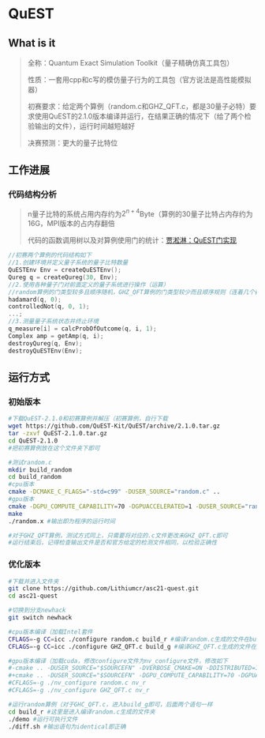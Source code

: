 # QuEST

## What is it

> 全称：Quantum Exact Simulation Toolkit（量子精确仿真工具包）
>
> 性质：一套用cpp和c写的模仿量子行为的工具包（官方说法是高性能模拟器）
>
> 初赛要求：给定两个算例（random.c和GHZ_QFT.c，都是30量子必特）要求使用QuEST的2.1.0版本编译并运行，在结果正确的情况下（给了两个检验输出的文件），运行时间越短越好
>
> 决赛预测：更大的量子比特位



## 工作进展

### 代码结构分析

> n量子比特的系统占用内存约为$2^{n+4}$Byte（算例的30量子比特占内存约为16G，MPI版本的占内存翻倍
>
> 代码的函数调用树以及对算例使用门的统计：[贾淞淋：QuEST门实现](https://sjtueducn-my.sharepoint.com/personal/keymorrislane_sjtu_edu_cn/Documents/%E9%AB%98%E6%80%A7%E8%83%BD%E8%AE%A1%E7%AE%97%E7%AB%9E%E8%B5%9B/ASC21/%E5%91%A8%E6%8A%A5/20200121_%E8%B4%BE%E6%B7%9E%E6%B7%8B_QuEST%E7%AE%97%E4%BE%8B%E7%BB%9F%E8%AE%A1%E3%80%81%E4%BB%A3%E7%A0%81%E7%BB%93%E6%9E%84%E3%80%81%E5%B9%B6%E8%A1%8C%E5%AE%9E%E7%8E%B0.pdf?CT=1611534377029&OR=ItemsView)

```c
//初赛两个算例的代码结构如下
//1.创建环境并定义量子系统的量子比特数量
QuESTEnv Env = createQuESTEnv();
Qureg q = createQureg(30, Env);
//2.使用各种量子门对前面定义的量子系统进行操作（运算）
//random算例的门类型较多且顺序随机，GHZ_QFT算例的门类型较少而且顺序规则（连着几个都是同一个门的操作
hadamard(q, 0);
controlledNot(q, 0, 1);
...;
//3.测量量子系统状态并终止环境
q_measure[i] = calcProbOfOutcome(q, i, 1);
Complex amp = getAmp(q, i);
destroyQureg(q, Env);
destroyQuESTEnv(Env);
```



## 运行方式

### 初始版本

```bash
#下载QuEST-2.1.0和初赛算例并解压（初赛算例，自行下载
wget https://github.com/QuEST-Kit/QuEST/archive/2.1.0.tar.gz
tar -zxvf QuEST-2.1.0.tar.gz
cd QuEST-2.1.0
#把初赛算例放在这个文件夹下即可

#测试random.c
mkdir build_random
cd build_random
#cpu版本
cmake -DCMAKE_C_FLAGS="-std=c99" -DUSER_SOURCE="random.c" ..
#gpu版本
cmake -DGPU_COMPUTE_CAPABILITY=70 -DGPUACCELERATED=1 -DUSER_SOURCE="random.c" ..
make
./random.x #输出即为程序的运行时间

#对于GHZ_QFT算例，测试方式同上，只需要将对应的.c文件更改未GHZ_QFT.c即可
#运行结束后，记得检查输出文件是否和官方给定的检测文件相同，以检验正确性
```



### 优化版本

```bash
#下载并进入文件夹
git clone https://github.com/Lithiumcr/asc21-quest.git
cd asc21-quest

#切换到分支newhack
git switch newhack

#cpu版本编译（加载Intel套件
CFLAGS=-g CC=icc ./configure random.c build_r #编译random.c生成的文件在build_r文件夹下
CFLAGS=-g CC=icc ./configure GHZ_QFT.c build_g #编译GHZ_QFT.c生成的文件在build_g文件夹下

#gpu版本编译（加载cuda，修改configure文件为nv_configure文件，修改如下
#-cmake .. -DUSER_SOURCE="$SOURCEFN" -DVERBOSE_CMAKE=ON -DDISTRIBUTED=1
#+cmake .. -DUSER_SOURCE="$SOURCEFN" -DGPU_COMPUTE_CAPABILITY=70 -DGPUACCELERATED=1
#CFLAGS=-g ./nv_configure random.c nv_r
#CFLAGS=-g ./nv_configure GHZ_QFT.c nv_r

#运行random算例（对于GHC_QFT.c，进入build_g即可，后面两个语句一样
cd build_r #这里是进入编译random.c生成的文件夹
./demo #运行可执行文件
./diff.sh #输出语句为identical即正确
```

